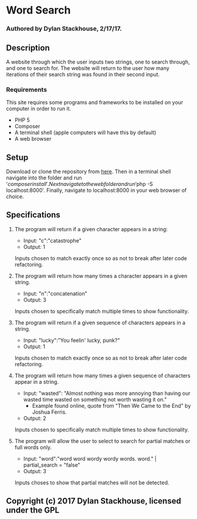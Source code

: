 # Word Search
### Authored by Dylan Stackhouse, 2/17/17.
## Description
A website through which the user inputs two strings, one to search through, and one to search for. The website will return to the user how many iterations of their search string was found in their second input.

### Requirements
This site requires some programs and frameworks to be installed on your computer in order to run it.
* PHP 5
* Composer
* A terminal shell (apple computers will have this by default)
* A web browser

## Setup
Download or clone the repository from [here](https://github.com/DylanCStack/php-word-frequency). Then in a terminal shell navigate into the folder and run '$composer install'. Next navigate to the web folder and run '$php -S localhost:8000'. Finally, navigate to localhost:8000 in your web browser of choice.

## Specifications
1. The program will return if a given character appears in a string:
    * Input: "c":"catastrophe"
    * Output: 1

    Inputs chosen to match exactly once so as not to break after later code refactoring.

2. The program will return how many times a character appears in a given string.
    * Input: "n":"concatenation"
    * Output: 3

    Inputs chosen to specifically match multiple times to show functionality.

2. The program will return if a given sequence of characters appears in a string.
    * Input: "lucky":"You feelin' lucky, punk?"
    * Output: 1

    Inputs chosen to match exactly once so as not to break after later code refactoring.

3. The program will return how many times a given sequence of characters appear in a string.
    * Input: "wasted": "Almost nothing was more annoying than having our wasted time wasted on something not worth wasting it on."
        * Example found online, quote from "Then We Came to the End" by Joshua Ferris.
    * Output: 2

    Inputs chosen to specifically match multiple times to show functionality.
4. The program will allow the user to select to search for partial matches or full words only.
    * Input: "word":"word word wordy wordy words. word." | partial_search = "false"
    * Output: 3

    Inputs choses to show that partial matches will not be detected.

## Copyright (c) 2017 Dylan Stackhouse, licensed under the GPL

